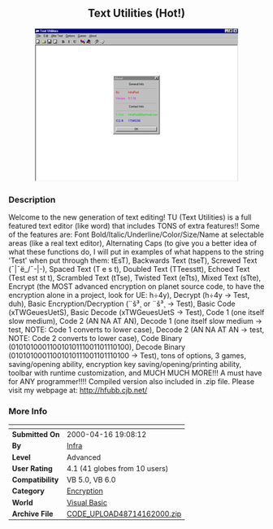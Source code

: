 ﻿<div align="center">

## Text Utilities \(Hot\!\)

<img src="PIC200041783206224.jpg">
</div>

### Description

Welcome to the new generation of text editing! TU (Text Utilities) is a full featured text editor (like word) that includes TONS of extra features!! Some of the features are: Font Bold/Italic/Underline/Color/Size/Name at selectable areas (like a real text editor), Alternating Caps (to give you a better idea of what these functions do, I will put in examples of what happens to the string 'Test' when put through them: tEsT), Backwards Text (tseT), Screwed Text (¯|¯ë_/¯-|-), Spaced Text (T e s t), Doubled Text (TTeesstt), Echoed Text (Test est st t), Scrambled Text (tTse), Twisted Text (eTts), Mixed Text (sTte), Encrypt (the MOST advanced encryption on planet source code, to have the encryption alone in a project, look for UE: h÷4y), Decrypt (h÷4y -> Test, duh), Basic Encryption/Decryption (¨&#353;³¸ or ¨&#353;³¸ -> Test), Basic Code (xTWGeuesUetS), Basic Decode (xTWGeuesUetS -> Test), Code 1 (one itself slow medium), Code 2 (AN NA AT AN), Decode 1 (one itself slow medium -> test, NOTE: Code 1 converts to lower case), Decode 2 (AN NA AT AN -> test, NOTE: Code 2 converts to lower case), Code Binary (01010100011001010111001101110100), Decode Binary (01010100011001010111001101110100 -> Test), tons of options, 3 games, saving/opening ability, encryption key saving/opening/printing ability, toolbar with runtime customization, and MUCH MUCH MORE!!! A must have for ANY programmer!!!! Compiled version also included in .zip file. Please visit my webpage at: http://hfubb.cjb.net/
 
### More Info
 


<span>             |<span>
---                |---
**Submitted On**   |2000-04-16 19:08:12
**By**             |[Infra](https://github.com/Planet-Source-Code/PSCIndex/blob/master/ByAuthor/infra.md)
**Level**          |Advanced
**User Rating**    |4.1 (41 globes from 10 users)
**Compatibility**  |VB 5\.0, VB 6\.0
**Category**       |[Encryption](https://github.com/Planet-Source-Code/PSCIndex/blob/master/ByCategory/encryption__1-48.md)
**World**          |[Visual Basic](https://github.com/Planet-Source-Code/PSCIndex/blob/master/ByWorld/visual-basic.md)
**Archive File**   |[CODE\_UPLOAD48714162000\.zip](https://github.com/Planet-Source-Code/infra-text-utilities-hot__1-6392/archive/master.zip)









